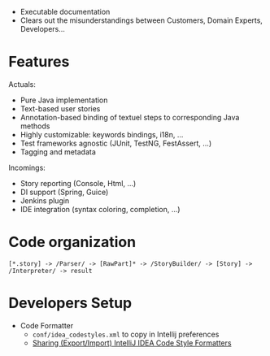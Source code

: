 
* Executable documentation
* Clears out the misunderstandings between Customers, Domain Experts, Developers...


# Features

Actuals:

* Pure Java implementation
* Text-based user stories
* Annotation-based binding of textuel steps to corresponding Java methods
* Highly customizable: keywords bindings, i18n, ...
* Test frameworks agnostic (JUnit, TestNG, FestAssert, ...)
* Tagging and metadata

Incomings:

* Story reporting (Console, Html, ...)
* DI support (Spring, Guice)
* Jenkins plugin
* IDE integration (syntax coloring, completion, ...)

# Code organization

    [*.story] -> /Parser/ -> [RawPart]* -> /StoryBuilder/ -> [Story] -> /Interpreter/ -> result

# Developers Setup

* Code Formatter
  * `conf/idea_codestyles.xml` to copy in Intellij preferences
  * [Sharing (Export/Import) IntelliJ IDEA Code Style Formatters](http://navinpeiris.com/2011/09/11/sharing-exportimport-intellij-idea-code-style-formatters/)


